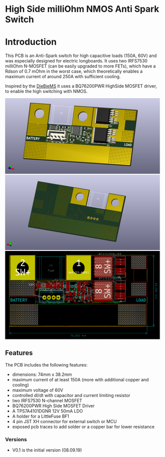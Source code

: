High Side milliOhm NMOS Anti Spark Switch
===
# Introduction

This PCB is an Anti-Spark switch for high capacitive loads (150A, 60V) and was especially designed for electric longboards.
It uses two IRFS7530 milliOhm N-MOSFET (can be easily upgraded to more FETs), which have a Rdson of 0.7 mOhm in the worst case,
which theoretically enables a maximum current of around 250A with sufficient cooling.

Inspired by the [DieBieMS](https://github.com/DieBieEngineering/DieBieMS) it uses a BQ76200PWR HighSide MOSFET driver,
to enable the high switching with NMOS.

<img src=front.PNG width="auto">
<img src=back.PNG width="auto">
<img src=PCB.PNG width="auto">


## Features

The PCB includes the following features:
  - dimensions: 74mm x 38.2mm
  - maximum current of at least 150A (more with additional copper and cooling)
  - maximum voltage of 60V
  - controlled dI/dt with capacitor and current limiting resistor
  - two IRFS7530 N-channel MOSFET
  - BQ76200PWR High Side MOSFET Driver
  - A TPS7A4101DGNR 12V 50mA LDO
  - A holder for a LittleFuse BF1
  - 4 pin JST XH connector for external switch or MCU
  - exposed pcb traces to add solder or a copper bar for lower resistance

### Versions
  - V0.1 is the initial version (08.09.19)
